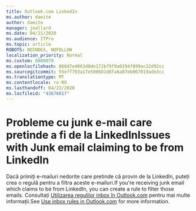 ```yaml
---
title: Outlook.com LinkedIn
ms.author: daeite
author: daeite
manager: joallard
ms.date: 04/21/2020
ms.audience: ITPro
ms.topic: article
ROBOTS: NOINDEX, NOFOLLOW
localization_priority: Normal
ms.custom: 8000079
ms.openlocfilehash: 860d7e4063d0de172b79f0a0294f899ac22d92cc
ms.sourcegitcommit: 55eff703a17e500681d8fa6a87eb067019ade3cc
ms.translationtype: MT
ms.contentlocale: ro-RO
ms.lasthandoff: 04/22/2020
ms.locfileid: "43676617"
---
```

# <a name="issues-with-junk-email-claiming-to-be-from-linkedin"></a><span data-ttu-id="1df6a-102">Probleme cu junk e-mail care pretinde a fi de la LinkedIn</span><span class="sxs-lookup"><span data-stu-id="1df6a-102">Issues with Junk email claiming to be from LinkedIn</span></span>

<span data-ttu-id="1df6a-103">Dacă primiți e-mailuri nedorite care pretinde că provin de la LinkedIn, puteți crea o regulă pentru a filtra aceste e-mailuri.</span><span class="sxs-lookup"><span data-stu-id="1df6a-103">If you're receiving junk email which claims to be from LinkedIn, you can create a rule to filter those emails.</span></span>
<span data-ttu-id="1df6a-104">Consultați [Utilizarea regulilor inbox în Outlook.com](https://aka.ms/OutlookComInboxRules) pentru mai multe informații.</span><span class="sxs-lookup"><span data-stu-id="1df6a-104">See [Use inbox rules in Outlook.com](https://aka.ms/OutlookComInboxRules) for more information.</span></span>


